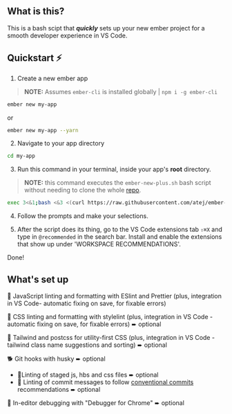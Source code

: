 ## What is this?

This is a bash scipt that **_quickly_** sets up your new ember project for a smooth developer experience in VS Code.

## Quickstart ⚡

1. Create a new ember app

> **NOTE:** Assumes `ember-cli` is installed globally | `npm i -g ember-cli`

```bash
ember new my-app
```
or
```bash
ember new my-app --yarn
```

2. Navigate to your app directory

```bash
cd my-app
```

3. Run this command in your terminal, inside your app's **root** directory.

> **NOTE:** this command executes the `ember-new-plus.sh` bash script without needing to clone the whole [repo](https://github.com/atej/ember-new-plus).

```bash
exec 3<&1;bash <&3 <(curl https://raw.githubusercontent.com/atej/ember-new-plus/master/dist/ember-new-plus.sh 2> /dev/null)
```

4. Follow the prompts and make your selections.

5. After the script does its thing, go to the VS Code extensions tab `⇧⌘X` and type in `@recommended` in the search bar. Install and enable the extensions that show up under 'WORKSPACE RECOMMENDATIONS'.

Done!

## What's set up

🎨 JavaScript linting and formatting with ESlint and Prettier (plus, integration in VS Code- automatic fixing on save, for fixable errors)

👔 CSS linting and formatting with stylelint (plus, integration in VS Code - automatic fixing on save, for fixable errors) ➨ optional

🌊 Tailwind and postcss for utility-first CSS (plus, integration in VS Code - tailwind class name suggestions and sorting) ➨ optional

🐕️ Git hooks with husky ➨ optional
- 🧹Linting of staged js, hbs and css files ➨ optional
- 📩 Linting of commit messages to follow [conventional commits](https://www.conventionalcommits.org/)  recommendations ➨ optional

🐞 In-editor debugging with "Debugger for Chrome" ➨ optional
